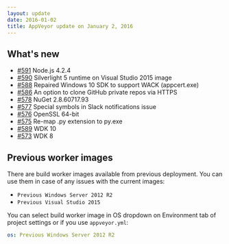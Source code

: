 ```yaml
---
layout: update
date: 2016-01-02
title: AppVeyor update on January 2, 2016
---
```


## What's new

* [#591](https://github.com/appveyor/ci/issues/591) Node.js 4.2.4
* [#590](https://github.com/appveyor/ci/issues/590) Silverlight 5 runtime on Visual Studio 2015 image
* [#588](https://github.com/appveyor/ci/issues/588) Repaired Windows 10 SDK to support WACK (appcert.exe)
* [#586](https://github.com/appveyor/ci/issues/586) An option to clone GitHub private repos via HTTPS
* [#578](https://github.com/appveyor/ci/issues/578) NuGet 2.8.60717.93
* [#577](https://github.com/appveyor/ci/issues/577) Special symbols in Slack notifications issue
* [#576](https://github.com/appveyor/ci/issues/576) OpenSSL 64-bit
* [#575](https://github.com/appveyor/ci/issues/575) Re-map .py extension to py.exe
* [#589](https://github.com/appveyor/ci/issues/589) WDK 10
* [#573](https://github.com/appveyor/ci/issues/573) WDK 8

## Previous worker images

There are build worker images available from previous deployment. You can use them in case of any issues with the current images:

* `Previous Windows Server 2012 R2`
* `Previous Visual Studio 2015`

You can select build worker image in OS dropdown on Environment tab of project settings or if you use `appveyor.yml`:

```yaml
os: Previous Windows Server 2012 R2
```

